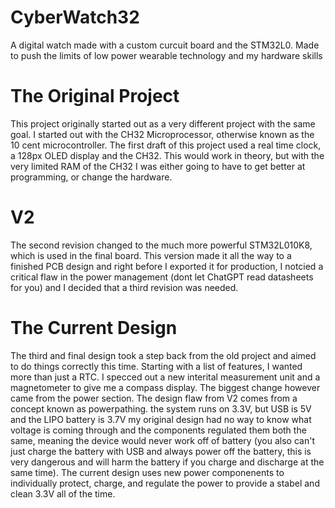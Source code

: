 # CyberWatch32
A digital watch made with a custom curcuit board and the STM32L0. Made to push the limits of low power wearable technology and my hardware skills

# The Original Project
This project originally started out as a very different project with the same goal. I started out with the CH32 Microprocessor, otherwise known as the 10 cent microcontroller. The first draft of this project used a real time clock, a 128px OLED display and the CH32. This would work in theory, but with the very limited RAM of the CH32 I was either going to have to get better at programming, or change the hardware.

# V2
The second revision changed to the much more powerful STM32L010K8, which is used in the final board. This version made it all the way to a finished PCB design and right before I exported it for production, I notcied a critical flaw in the power management (dont let ChatGPT read datasheets for you) and I decided that a third revision was needed. 

# The Current Design
The third and final design took a step back from the old project and aimed to do things correctly this time. Starting with a list of features, I wanted more than just a RTC. I specced out a new interital measurement unit and a magnetometer to give me a compass display. The biggest change however came from the power section. The design flaw from V2 comes from a concept known as powerpathing. the system runs on 3.3V, but USB is 5V and the LIPO battery is 3.7V my original design had no way to know what voltage is coming through and the components regulated them both the same, meaning the device would never work off of battery (you also can't just charge the battery with USB and always power off the battery, this is very dangerous and will harm the battery if you charge and discharge at the same time). The current design uses new power componenents to individually protect, charge, and regulate the power to provide a stabel and clean 3.3V all of the time.
